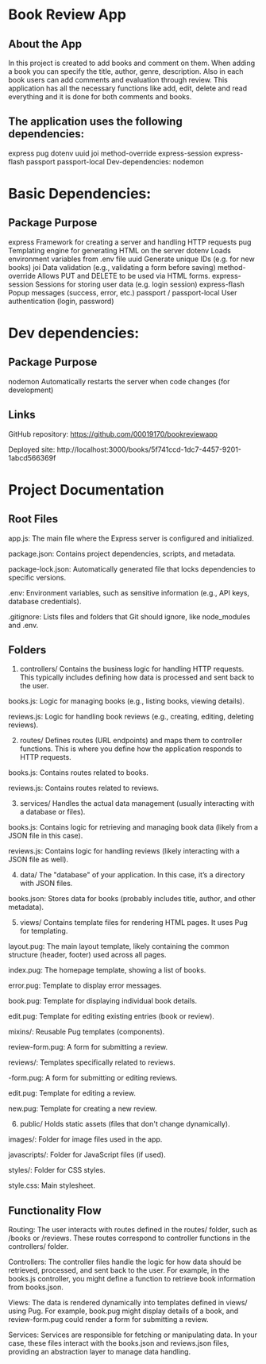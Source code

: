 # Book Review App
##  About the App 
In this project is created to add books and comment on them. When adding a book you can specify the title, author, genre, description. Also in each book users can add comments and evaluation through review. This application has all the necessary functions like add, edit, delete and read everything and it is done for both comments and books.

## The application uses the following dependencies:
express
pug
dotenv
uuid
joi
method-override
express-session
express-flash
passport
passport-local
Dev-dependencies:
nodemon

# Basic Dependencies:
## Package Purpose
express Framework for creating a server and handling HTTP requests
pug Templating engine for generating HTML on the server
dotenv Loads environment variables from .env file
uuid Generate unique IDs (e.g. for new books)
joi Data validation (e.g., validating a form before saving)
method-override Allows PUT and DELETE to be used via HTML forms.
express-session Sessions for storing user data (e.g. login session)
express-flash Popup messages (success, error, etc.)
passport / passport-local User authentication (login, password)
# Dev dependencies:
## Package Purpose
nodemon Automatically restarts the server when code changes (for development)

## Links 
GitHub repository: https://github.com/00019170/bookreviewapp

Deployed site: http://localhost:3000/books/5f741ccd-1dc7-4457-9201-1abcd566369f
# Project Documentation
## Root Files
app.js: The main file where the Express server is configured and initialized.

package.json: Contains project dependencies, scripts, and metadata.

package-lock.json: Automatically generated file that locks dependencies to specific versions.

.env: Environment variables, such as sensitive information (e.g., API keys, database credentials).

.gitignore: Lists files and folders that Git should ignore, like node_modules and .env.

## Folders
1. controllers/
Contains the business logic for handling HTTP requests. This typically includes defining how data is processed and sent back to the user.

books.js: Logic for managing books (e.g., listing books, viewing details).

reviews.js: Logic for handling book reviews (e.g., creating, editing, deleting reviews).

2. routes/
Defines routes (URL endpoints) and maps them to controller functions. This is where you define how the application responds to HTTP requests.

books.js: Contains routes related to books.

reviews.js: Contains routes related to reviews.

3. services/
Handles the actual data management (usually interacting with a database or files).

books.js: Contains logic for retrieving and managing book data (likely from a JSON file in this case).

reviews.js: Contains logic for handling reviews (likely interacting with a JSON file as well).

4. data/
The "database" of your application. In this case, it’s a directory with JSON files.

books.json: Stores data for books (probably includes title, author, and other metadata).

5. views/
Contains template files for rendering HTML pages. It uses Pug for templating.

layout.pug: The main layout template, likely containing the common structure (header, footer) used across all pages.

index.pug: The homepage template, showing a list of books.

error.pug: Template to display error messages.

book.pug: Template for displaying individual book details.

edit.pug: Template for editing existing entries (book or review).

mixins/: Reusable Pug templates (components).

review-form.pug: A form for submitting a review.

reviews/: Templates specifically related to reviews.

-form.pug: A form for submitting or editing reviews.

edit.pug: Template for editing a review.

new.pug: Template for creating a new review.

6. public/
Holds static assets (files that don't change dynamically).

images/: Folder for image files used in the app.

javascripts/: Folder for JavaScript files (if used).

styles/: Folder for CSS styles.

style.css: Main stylesheet.

## Functionality Flow
Routing: The user interacts with routes defined in the routes/ folder, such as /books or /reviews. These routes correspond to controller functions in the controllers/ folder.

Controllers: The controller files handle the logic for how data should be retrieved, processed, and sent back to the user. For example, in the books.js controller, you might define a function to retrieve book information from books.json.

Views: The data is rendered dynamically into templates defined in views/ using Pug. For example, book.pug might display details of a book, and review-form.pug could render a form for submitting a review.

Services: Services are responsible for fetching or manipulating data. In your case, these files interact with the books.json and reviews.json files, providing an abstraction layer to manage data handling.
